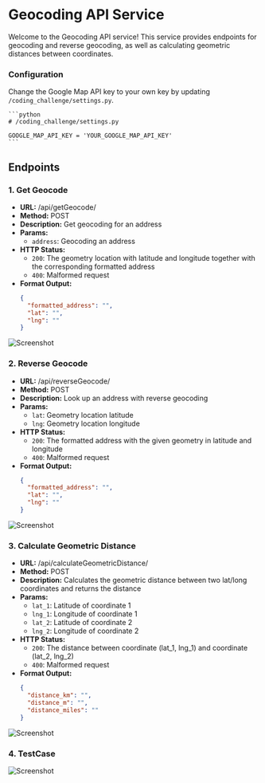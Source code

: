 # Geocoding API Service

Welcome to the Geocoding API service! This service provides endpoints for geocoding and reverse geocoding, as well as calculating geometric distances between coordinates.

### Configuration

Change the Google Map API key to your own key by updating `/coding_challenge/settings.py`.

    ```python
    # /coding_challenge/settings.py
    
    GOOGLE_MAP_API_KEY = 'YOUR_GOOGLE_MAP_API_KEY'
    ```

## Endpoints

### 1. Get Geocode

- **URL:** /api/getGeocode/
- **Method:** POST
- **Description:** Get geocoding for an address
- **Params:**
  - `address`: Geocoding an address
- **HTTP Status:**
  - `200`: The geometry location with latitude and longitude together with the corresponding formatted address
  - `400`: Malformed request
- **Format Output:**
  ```json
  {
    "formatted_address": "",
    "lat": "",
    "lng": ""
  }
![Screenshot](images/getGeocode.png)

### 2. Reverse Geocode

- **URL:** /api/reverseGeocode/
- **Method:** POST
- **Description:** Look up an address with reverse geocoding
- **Params:**
  - `lat`: Geometry location latitude
  - `lng`: Geometry location longitude
- **HTTP Status:**
  - `200`: The formatted address with the given geometry in latitude and longitude
  - `400`: Malformed request
- **Format Output:**
  ```json
  {
    "formatted_address": "",
    "lat": "",
    "lng": ""
  }
![Screenshot](images/reverseGeocode.png)

### 3. Calculate Geometric Distance

- **URL:** /api/calculateGeometricDistance/
- **Method:** POST
- **Description:** Calculates the geometric distance between two lat/long coordinates and returns the distance
- **Params:**
  - `lat_1`: Latitude of coordinate 1
  - `lng_1`: Longitude of coordinate 1
  - `lat_2`: Latitude of coordinate 2
  - `lng_2`: Longitude of coordinate 2
- **HTTP Status:**
  - `200`: The distance between coordinate (lat_1, lng_1) and coordinate (lat_2, lng_2)
  - `400`: Malformed request
- **Format Output:**
  ```json
  {
    "distance_km": "",
    "distance_m": "",
    "distance_miles": ""
  }
![Screenshot](images/calculateGeometricDistance.png)

### 4. TestCase
![Screenshot](images/testCase.png)

